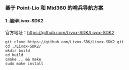 ### 基于 Point-Lio 和 Mid360 的哨兵导航方案

#### 1. 编译Livox-SDK2
官方地址：https://github.com/Livox-SDK/Livox-SDK2

```
git clone https://github.com/Livox-SDK/Livox-SDK2.git
cd ./Livox-SDK2/
mkdir build
cd build
cmake .. && make
sudo make install
```
